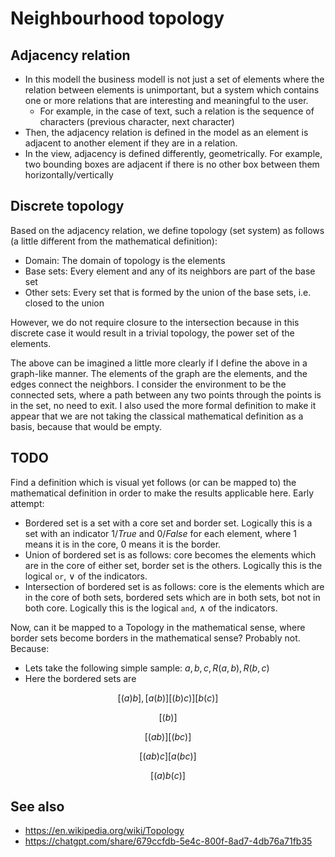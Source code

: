 # Neighbourhood topology

## Adjacency relation

- In this modell the business modell is not just a set of elements where the relation between elements is unimportant, but a system which contains one or more relations that are interesting and meaningful to the user.
  - For example, in the case of text, such a relation is the sequence of characters (previous character, next character)
- Then, the adjacency relation is defined in the model as an element is adjacent to another element if they are in a relation.
- In the view, adjacency is defined differently, geometrically. For example, two bounding boxes are adjacent if there is no other box between them horizontally/vertically

## Discrete topology

Based on the adjacency relation, we define topology (set system) as follows (a little different from the mathematical definition):

- Domain: The domain of topology is the elements
- Base sets: Every element and any of its neighbors are part of the base set
- Other sets: Every set that is formed by the union of the base sets, i.e. closed to the union

However, we do not require closure to the intersection because in this discrete case it would result in a trivial topology, the power set of the elements.

The above can be imagined a little more clearly if I define the above in a graph-like manner. The elements of the graph are the elements, and the edges connect the neighbors. I consider the environment to be the connected sets, where a path between any two points through the points is in the set, no need to exit. I also used the more formal definition to make it appear that we are not taking the classical mathematical definition as a basis, because that would be empty.

## TODO

Find a definition which is visual yet follows (or can be mapped to) the mathematical definition in order to make the results applicable here. Early attempt:

- Bordered set is a set with a core set and border set. Logically this is a set with an indicator $1 / True$ and $0 /False$ for each element, where $1$ means it is in the core, $0$ means it is the border. 
- Union of bordered set is as follows: core becomes the elements which are in the core of either set, border set is the others. Logically this is the logical `or`, $\lor$ of the indicators. 
- Intersection of bordered set is as follows: core is the elements which are in the core of both sets, bordered sets which are in both sets, bot not in both core. Logically this is the logical `and`, $\land$ of the indicators. 

Now, can it be mapped to a Topology in the mathematical sense, where border sets become borders in the mathematical sense? Probably not. Because:

- Lets take the following simple sample: $a, b, c, R(a,b), R(b,c)$
- Here the bordered sets are

$$
[(a)b], [a(b)] [(b)c)] [b(c)]
$$

$$
[(b)]
$$

$$
[(ab)] [(bc)]
$$

$$
[(ab)c] [a(bc)]
$$

$$
[(a)b(c)]
$$
## See also
- https://en.wikipedia.org/wiki/Topology
- https://chatgpt.com/share/679ccfdb-5e4c-800f-8ad7-4db76a71fb35


